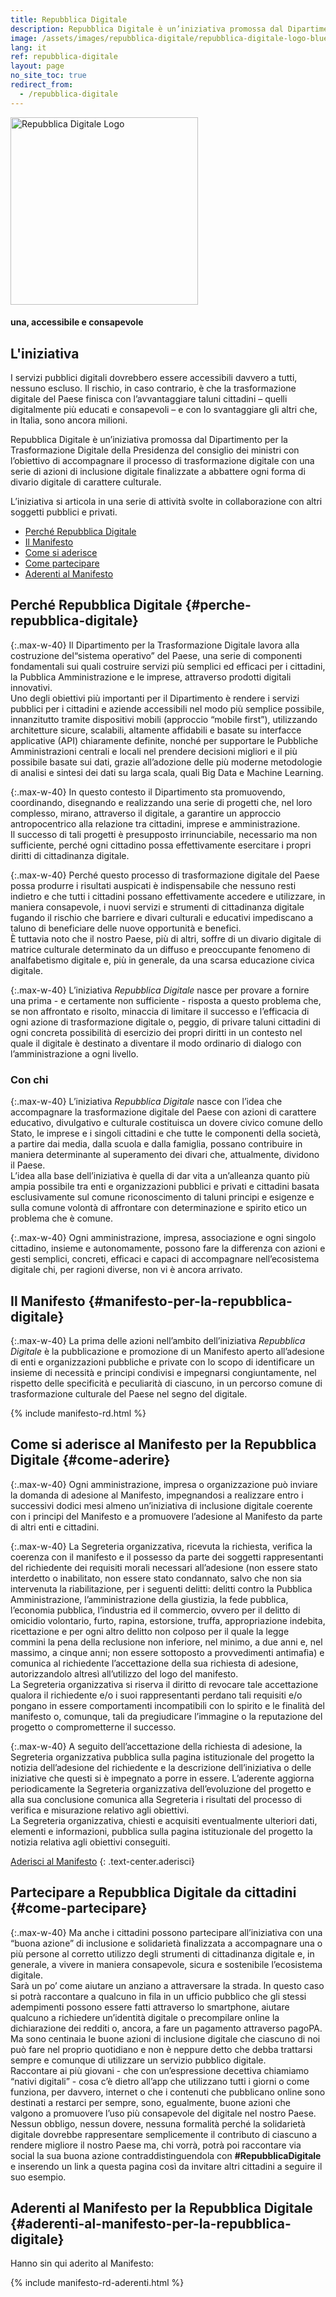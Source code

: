 ```yaml
---
title: Repubblica Digitale
description: Repubblica Digitale è un’iniziativa promossa dal Dipartimento per la Trasformazione Digitale della Presidenza del consiglio dei ministri con l’obiettivo di accompagnare il processo di trasformazione digitale con una serie di azioni di inclusione digitale finalizzate a abbattere ogni forma di divario digitale di carattere culturale.
image: /assets/images/repubblica-digitale/repubblica-digitale-logo-blue-twitter-summary-large-image.png
lang: it
ref: repubblica-digitale
layout: page
no_site_toc: true
redirect_from:
  - /repubblica-digitale
---
```


<div class="container repubblica-digitale-header">
    <div class="row">
        <div class="col col-xs-12 text-center">
            <img src="{{ site.baseurl }}/assets/images/repubblica-digitale/repubblica-digitale-logo-squared-2x.png" alt="Repubblica Digitale Logo" width="300" height="300" />
            <h4>una, accessibile e consapevole</h4>
        </div>
    </div>
</div>

<h2>L'iniziativa</h2>

<div class="container">
    <div class="row">
        <div class="col-lg-9">
            <p class="max-w-40">I servizi pubblici digitali dovrebbero essere accessibili davvero a tutti, nessuno escluso. Il rischio, in caso contrario, è che la trasformazione digitale del Paese finisca con l’avvantaggiare taluni cittadini – quelli digitalmente più educati e consapevoli – e con lo svantaggiare gli altri che, in Italia, sono ancora milioni.</p>
            <p class="max-w-40">Repubblica Digitale è un’iniziativa promossa dal Dipartimento per la Trasformazione Digitale della Presidenza del consiglio dei ministri con l’obiettivo di accompagnare il processo di trasformazione digitale con una serie di azioni di inclusione digitale finalizzate a abbattere ogni forma di divario digitale di carattere culturale.</p>
            <p class="max-w-40">L’iniziativa si articola in una serie di attività svolte in collaborazione con altri soggetti pubblici e privati.</p>
        </div>
        <div class="bd-toc col-lg-3 d-none d-lg-block">
            <ul class="section-nav">
                <li class="toc-entry toc-h3"><a href="#perche-repubblica-digitale">Perché Repubblica Digitale</a></li>
                <li class="toc-entry toc-h3"><a href="#manifesto-per-la-repubblica-digitale">Il Manifesto</a></li>
                <li class="toc-entry toc-h3"><a href="#come-aderire">Come si aderisce</a></li>
                <li class="toc-entry toc-h3"><a href="#come-partecipare">Come partecipare</a></li>
                <li class="toc-entry toc-h3"><a href="#aderenti-al-manifesto-per-la-repubblica-digitale">Aderenti al Manifesto</a></li>	
            </ul>
        </div>
    </div>
 </div>


## Perché Repubblica Digitale {#perche-repubblica-digitale}

{:.max-w-40}
Il Dipartimento per la Trasformazione Digitale lavora alla costruzione del“sistema operativo” del Paese, una serie di componenti fondamentali sui quali costruire servizi più semplici ed efficaci per i cittadini, la Pubblica Amministrazione e le imprese, attraverso prodotti digitali innovativi.  
Uno degli obiettivi più importanti per il Dipartimento è rendere i servizi pubblici per i cittadini e aziende accessibili nel modo più semplice possibile, innanzitutto tramite dispositivi mobili (approccio “mobile first”), utilizzando architetture sicure, scalabili, altamente affidabili e basate su interfacce applicative (API) chiaramente definite, nonché per supportare le Pubbliche Amministrazioni centrali e locali nel prendere decisioni migliori e il più possibile basate sui dati, grazie all’adozione delle più moderne metodologie di analisi e sintesi dei dati su larga scala, quali Big Data e Machine Learning.  

{:.max-w-40}
In questo contesto il Dipartimento sta promuovendo, coordinando, disegnando e realizzando una serie di progetti che, nel loro complesso, mirano, attraverso il digitale, a garantire un approccio antropocentrico alla relazione tra cittadini, imprese e amministrazione.  
Il successo di tali progetti è presupposto irrinunciabile, necessario ma non sufficiente, perché ogni cittadino possa effettivamente esercitare i propri diritti di cittadinanza digitale.

{:.max-w-40}
Perché questo processo di trasformazione digitale del Paese possa produrre i risultati auspicati è indispensabile che nessuno resti indietro e che tutti i cittadini possano effettivamente accedere e utilizzare, in maniera consapevole,
i nuovi servizi e strumenti di cittadinanza digitale fugando il rischio che barriere e divari culturali e educativi impediscano a taluno di beneficiare delle nuove opportunità e benefici.  
È tuttavia noto che il nostro Paese, più di altri, soffre di un divario digitale di matrice culturale determinato da un diffuso e preoccupante fenomeno di analfabetismo digitale e, più in generale, da una scarsa educazione civica digitale.  

{:.max-w-40}
L’iniziativa _Repubblica Digitale_ nasce per provare a fornire una prima - e certamente non sufficiente - risposta a questo problema che, se non affrontato e risolto, minaccia di limitare il successo e l’efficacia di ogni azione di trasformazione digitale o, peggio, di privare taluni cittadini di ogni concreta possibilità di esercizio dei propri diritti in un contesto nel quale il digitale è destinato a diventare il modo ordinario di dialogo con l’amministrazione a ogni livello.

### Con chi

{:.max-w-40}
L’iniziativa _Repubblica Digitale_ nasce con l’idea che accompagnare la trasformazione digitale del Paese con azioni di carattere educativo, divulgativo e culturale costituisca un dovere civico comune dello Stato, le imprese e i singoli cittadini e che tutte le componenti della società, a partire dai media, dalla scuola e dalla famiglia, possano contribuire in maniera determinante al superamento dei divari che, attualmente, dividono il Paese.  
L’idea alla base dell’iniziativa è quella di dar vita a un’alleanza quanto più ampia possibile tra enti e organizzazioni pubblici e privati e cittadini basata esclusivamente sul comune riconoscimento di taluni principi e esigenze e sulla comune volontà di affrontare con determinazione e spirito etico un problema che è comune.  

{:.max-w-40}
Ogni amministrazione, impresa, associazione e ogni singolo cittadino, insieme e autonomamente, possono fare la differenza con azioni e gesti semplici, concreti, efficaci e capaci di accompagnare nell’ecosistema digitale chi, per ragioni diverse, non vi è ancora arrivato.

## Il Manifesto {#manifesto-per-la-repubblica-digitale}

{:.max-w-40}
La prima delle azioni nell’ambito dell’iniziativa _Repubblica Digitale_ è la pubblicazione e promozione di un Manifesto aperto all’adesione di enti e organizzazioni pubbliche e private con lo scopo di identificare un insieme di necessità e principi condivisi e impegnarsi congiuntamente, nel rispetto delle specificità e peculiarità di ciascuno, in un percorso comune di trasformazione culturale del Paese nel segno del digitale.

{% include manifesto-rd.html %}

## Come si aderisce al Manifesto per la Repubblica Digitale {#come-aderire}

{:.max-w-40}
Ogni amministrazione, impresa o organizzazione può inviare la domanda di adesione al Manifesto, impegnandosi a realizzare entro i successivi dodici mesi almeno un’iniziativa di inclusione digitale coerente con i principi del Manifesto e a promuovere l’adesione al Manifesto da parte di altri enti e cittadini.

{:.max-w-40}
La Segreteria organizzativa, ricevuta la richiesta, verifica la coerenza con il manifesto e il possesso da parte dei soggetti rappresentanti del richiedente dei requisiti morali necessari all’adesione (non essere stato interdetto o inabilitato, non essere stato condannato, salvo che non sia intervenuta la riabilitazione, per i seguenti delitti: delitti contro la Pubblica Amministrazione, l’amministrazione della giustizia, la fede pubblica, l’economia pubblica, l’industria ed il commercio, ovvero per il delitto di omicidio volontario, furto, rapina, estorsione, truffa, appropriazione indebita, ricettazione e per ogni altro delitto non colposo per il quale la legge commini la pena della reclusione non inferiore, nel minimo, a due anni e, nel massimo, a cinque anni; non essere sottoposto a provvedimenti antimafia) e comunica al richiedente l’accettazione della sua richiesta di adesione, autorizzandolo altresì all’utilizzo del logo del manifesto.  
La Segreteria organizzativa si riserva il diritto di revocare tale accettazione qualora il richiedente e/o i suoi rappresentanti perdano tali requisiti e/o pongano in essere comportamenti incompatibili con lo spirito e le finalità del manifesto o, comunque, tali da pregiudicare l’immagine o la reputazione del progetto o comprometterne il successo.

{:.max-w-40}
A seguito dell’accettazione della richiesta di adesione, la Segreteria organizzativa pubblica sulla pagina istituzionale del progetto la notizia dell’adesione del richiedente e la descrizione dell’iniziativa o delle iniziative che questi si è impegnato a porre in essere. L’aderente aggiorna periodicamente la Segreteria organizzativa dell’evoluzione del progetto e alla sua conclusione comunica alla Segreteria i risultati del processo di verifica e misurazione relativo agli obiettivi.  
La Segreteria organizzativa, chiesti e acquisiti eventualmente ulteriori dati, elementi e informazioni, pubblica sulla pagina istituzionale del progetto la notizia relativa agli obiettivi conseguiti.

<a class="btn btn-primary btn-lg" role="button" href="https://docs.google.com/forms/d/e/1FAIpQLSerfb-oJkGwn1lB2GO8aqVODxxqEdlqZyjYg7udv9pgvGiVcQ/viewform">Aderisci al Manifesto</a>
{: .text-center.aderisci}

## Partecipare a Repubblica Digitale da cittadini {#come-partecipare}

{:.max-w-40}
Ma anche i cittadini possono partecipare all’iniziativa con una “buona azione” di inclusione e solidarietà finalizzata a accompagnare una o più persone al corretto utilizzo degli strumenti di cittadinanza digitale e, in generale, a vivere in maniera consapevole, sicura e sostenibile l’ecosistema digitale.  
Sarà un po’ come aiutare un anziano a attraversare la strada. In questo caso si potrà raccontare a qualcuno in fila in un ufficio pubblico che gli stessi adempimenti possono essere fatti attraverso lo smartphone, aiutare qualcuno a richiedere un’identità digitale o precompilare online la dichiarazione dei redditi o, ancora, a fare un pagamento attraverso pagoPA.  
Ma sono centinaia le buone azioni di inclusione digitale che ciascuno di noi può fare nel proprio quotidiano e non è neppure detto che debba trattarsi sempre e comunque di utilizzare un servizio pubblico digitale.  
Raccontare ai più giovani - che con un’espressione decettiva chiamiamo “nativi digitali” - cosa c’è dietro all’app che utilizzano tutti i giorni o come funziona, per davvero, internet o che i contenuti che pubblicano online sono destinati a restarci per sempre, sono, egualmente, buone azioni che valgono a promuovere l’uso più consapevole del digitale nel nostro Paese.  
Nessun obbligo, nessun dovere, nessuna formalità perché la solidarietà digitale dovrebbe rappresentare semplicemente il contributo di ciascuno a rendere migliore il nostro Paese ma, chi vorrà, potrà poi raccontare via social la sua buona azione contraddistinguendola con **#RepubblicaDigitale** e inserendo un link a questa pagina così da invitare altri cittadini a seguire il suo esempio.

## Aderenti al Manifesto per la Repubblica Digitale {#aderenti-al-manifesto-per-la-repubblica-digitale}

Hanno sin qui aderito al Manifesto:

{% include manifesto-rd-aderenti.html %}
